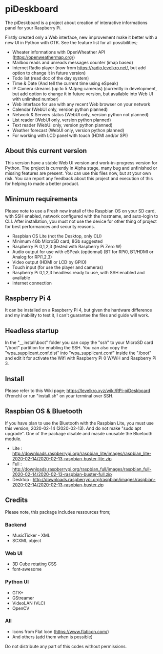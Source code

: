 # piDeskboard
The piDeskboard is a project about creation of interactive informations panel for your Raspberry Pi.

Firstly created only a Web interface, new improvement make it better with a new UI in Python with GTK.
See the feature list for all possibilities;

* Wheater informations with OpenWheather API (https://openweathermap.org/)
* Mailbox reads and unreads messages counter (imap based)
* Internet Radio player (now from https://radio.levelkro.net/, but add option to change it in future version)
* Todo list (read doc of the day system)
* Time & Date (And tell the current time using eSpeak)
* IP Camera streams (up to 5 MJpeg cameras) (currently in development, but add option to change it in future version, but available into Web UI with unlimited number)
* Web interface for use with any recent Web browser on your network
* Calendar (WebUI only, version python planned)
* Network & Servers status (WebUI only, version python not planned)
* List reader (WebUI only, version python planned)
* Text reader (WebUI only, version python planned)
* Weather forecast (WebUI only, version python planned)
* For working with LCD panel with touch (HDMI and/or SPI)

## About this current version
This version have a stable Web UI version and work-in-progress version for Python. 
The project is currently in Alpha stage, many bug and unfinished or missing features are present.
You can use this files now, but at your own risk. You can report any feedback about this project and execution of this for helping to made a better product.

## Minimum requirements
Please note to use a Fresh new install of the Raspbian OS on your SD card, with SSH enabled, network configured with the hostname, and auto-login to CLI.
After installation, you must not use the device for other thing of project for best performances and security reasons.

* Raspbian OS Lite (not the Desktop, only CLI)
* Minimum 4Gb MicroSD card, 8Gb suggested
* Raspberry Pi 0,1,2,3 (tested with Raspberry Pi Zero W)
* Audio output for use with eSPeak (optionnal) (BT for RPi0, BT/HDMI or Analog for RPi1,2,3)
* Video output (HDMI or LCD by GPIO)
* Touch input (for use the player and cameras)
* Raspberry Pi 0,1,2,3 headless ready to use, with SSH enabled and available
* Internet connection

## Raspberry Pi 4
It can be installed on a Raspberry Pi 4, but given the hardware difference and my inability to test it, I can't guarantee the files and guide will work.

## Headless startup
In the "__install\boot" folder you can copy the "ssh" to your MicroSD card "/boot" partition for enabling the SSH.
You can also copy the "wpa_supplicant.conf.dist" into "wpa_supplicant.conf" inside the "/boot" and edit it for activate the Wifi with Raspberry Pi 0 W/WH and Raspberry Pi 3.

## Install
Please refer to this Wiki page; https://levelkro.xyz/wiki/RPi-piDeskboard (French) or run "install.sh" on your terminal over SSH.

## Raspbian OS & Bluetooth
If you have plan to use the Bluetooth with the Raspbian Lite, you must use this version; 2020-02-14 (2020-02-13). And do not make "sudo apt upgrade". One of the package disable and masde unusable the Bluetooth module.

* Lite : http://downloads.raspberrypi.org/raspbian_lite/images/raspbian_lite-2020-02-14/2020-02-13-raspbian-buster-lite.zip
* Full : http://downloads.raspberrypi.org/raspbian_full/images/raspbian_full-2020-02-14/2020-02-13-raspbian-buster-full.zip
* Desktop : http://downloads.raspberrypi.org/raspbian/images/raspbian-2020-02-14/2020-02-13-raspbian-buster.zip

## Credits
Please note, this package includes ressources from;

### Backend
* MusicTicker - XML
* SCXML object

### Web UI
* 3D Cube rotating CSS
* font-awesome

### Python UI
* GTK+ 
* GStreamer
* VideoLAN (VLC)
* OpenCV

### All
* Icons from Flat Icon (https://www.flaticon.com/)
* And others (add them when is possible)

Do not distribute any part of this codes without permissions. 
